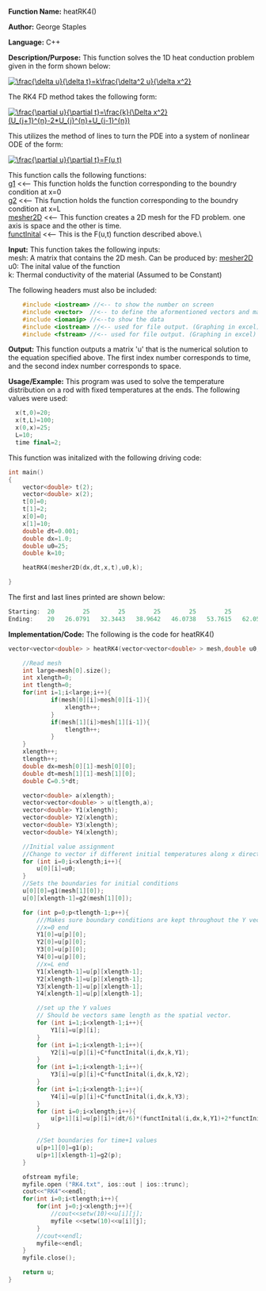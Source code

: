 **Function Name:**          heatRK4()

**Author:** George Staples

**Language:** C++

**Description/Purpose:** This function solves the 1D heat conduction problem given in the form shown below:

<a href="https://www.codecogs.com/eqnedit.php?latex=\frac{\delta&space;u}{\delta&space;t}=k\frac{\delta^2&space;u}{\delta&space;x^2}" target="_blank"><img src="https://latex.codecogs.com/gif.latex?\frac{\delta&space;u}{\delta&space;t}=k\frac{\delta^2&space;u}{\delta&space;x^2}" title="\frac{\delta u}{\delta t}=k\frac{\delta^2 u}{\delta x^2}" /></a>

The RK4 FD method takes the following form:

<a href="https://www.codecogs.com/eqnedit.php?latex=\frac{\partial&space;u}{\partial&space;t}=\frac{k}{\Delta&space;x^2}(U_{j&plus;1}^{n}-2*U_{j}^{n}&plus;U_{j-1}^{n})" target="_blank"><img src="https://latex.codecogs.com/gif.latex?\frac{\partial&space;u}{\partial&space;t}=\frac{k}{\Delta&space;x^2}(U_{j&plus;1}^{n}-2*U_{j}^{n}&plus;U_{j-1}^{n})" title="\frac{\partial u}{\partial t}=\frac{k}{\Delta x^2}(U_{j+1}^{n}-2*U_{j}^{n}+U_{j-1}^{n})" /></a>

This utilizes the method of lines to turn the PDE into a system of nonlinear ODE of the form:

<a href="https://www.codecogs.com/eqnedit.php?latex=\frac{\partial&space;u}{\partial&space;t}=F(u,t)" target="_blank"><img src="https://latex.codecogs.com/gif.latex?\frac{\partial&space;u}{\partial&space;t}=F(u,t)" title="\frac{\partial u}{\partial t}=F(u,t)" /></a>

This function calls the following functions:\
[g1](https://georgest347.github.io/MATH-5620/softwareManual/HW7/g1) <<-- This function holds the function corresponding to the boundry condition at x=0\
[g2](https://georgest347.github.io/MATH-5620/softwareManual/HW7/g2) <<-- This function holds the function corresponding to the boundry condition at x=L\
[mesher2D](https://georgest347.github.io/MATH-5620/softwareManual/HW3/mesher2D) <<-- This function creates a 2D mesh for the FD problem. one axis is space and the other is time.\
[functInital](https://georgest347.github.io/MATH-5620/softwareManual/HW7/functInital) <<-- This is the F(u,t) function described above.\

**Input:** This function takes the following inputs:\
mesh: A matrix that contains the 2D mesh. Can be produced by: [mesher2D](https://georgest347.github.io/MATH-5620/softwareManual/HW3/mesher2D)\
u0: The inital value of the function\
k: Thermal conductivity of the material (Assumed to be Constant)
  
The following headers must also be included:
  ```c++
      #include <iostream> //<-- to show the number on screen
      #include <vector>  //<-- to define the aformentioned vectors and matricies
      #include <iomanip> //<--to show the data
      #include <iostream> //<-- used for file output. (Graphing in excel)
      #include <fstream> //<-- used for file output. (Graphing in excel)
  ```

**Output:** This function outputs a matrix 'u' that is the numerical solution to the equation specified above. The first index number corresponds to time, and the second index number corresponds to space.
	
**Usage/Example:**
This program was used to solve the temperature distribution on a rod with fixed temperatures at the ends. The following values were used:

```c++
  x(t,0)=20;
  x(t,L)=100;
  x(0,x)=25;
  L=10;
  time final=2;
```

This function was initalized with the following driving code:
```c++
int main()
{
    vector<double> t(2);
    vector<double> x(2);
    t[0]=0;
    t[1]=2;
    x[0]=0;
    x[1]=10;
    double dt=0.001;
    double dx=1.0;
    double u0=25;
    double k=10;

    heatRK4(mesher2D(dx,dt,x,t),u0,k);

}
```

The first and last lines printed are shown below:

```c++
Starting:  20        25        25        25        25        25        25        25        25        25       100
Ending:    20   26.0791   32.3443   38.9642   46.0738   53.7615   62.0599   70.9417   80.3219   90.0652       100
```

**Implementation/Code:** The following is the code for heatRK4()
```c++
vector<vector<double> > heatRK4(vector<vector<double> > mesh,double u0,double k){

    //Read mesh
	int large=mesh[0].size();
	int xlength=0;
	int tlength=0;
	for(int i=1;i<large;i++){
            if(mesh[0][i]>mesh[0][i-1]){
                xlength++;
            }
            if(mesh[1][i]>mesh[1][i-1]){
                tlength++;
            }
	}
	xlength++;
	tlength++;
	double dx=mesh[0][1]-mesh[0][0];
	double dt=mesh[1][1]-mesh[1][0];
	double C=0.5*dt;

    vector<double> a(xlength);
    vector<vector<double> > u(tlength,a);
	vector<double> Y1(xlength);
    vector<double> Y2(xlength);
    vector<double> Y3(xlength);
    vector<double> Y4(xlength);

    //Initial value assignment
    //Change to vector if different initial temperatures along x direction
    for (int i=0;i<xlength;i++){
        u[0][i]=u0;
    }
    //Sets the boundaries for initial conditions
    u[0][0]=g1(mesh[1][0]);
    u[0][xlength-1]=g2(mesh[1][0]);

    for (int p=0;p<tlength-1;p++){
        ///Makes sure boundary conditions are kept throughout the Y vectors
        //x=0 end
        Y1[0]=u[p][0];
        Y2[0]=u[p][0];
        Y3[0]=u[p][0];
        Y4[0]=u[p][0];
        //x=L end
        Y1[xlength-1]=u[p][xlength-1];
        Y2[xlength-1]=u[p][xlength-1];
        Y3[xlength-1]=u[p][xlength-1];
        Y4[xlength-1]=u[p][xlength-1];

        //set up the Y values
        // Should be vectors same length as the spatial vector.
        for (int i=1;i<xlength-1;i++){
            Y1[i]=u[p][i];
        }
        for (int i=1;i<xlength-1;i++){
            Y2[i]=u[p][i]+C*functInital(i,dx,k,Y1);
        }
        for (int i=1;i<xlength-1;i++){
            Y3[i]=u[p][i]+C*functInital(i,dx,k,Y2);
        }
        for (int i=1;i<xlength-1;i++){
            Y4[i]=u[p][i]+C*functInital(i,dx,k,Y3);
        }
        for (int i=0;i<xlength;i++){
            u[p+1][i]=u[p][i]+(dt/6)*(functInital(i,dx,k,Y1)+2*functInital(i,dx,k,Y2)+2*functInital(i,dx,k,Y3)+functInital(i,dx,k,Y4));
        }

        //Set boundaries for time+1 values
        u[p+1][0]=g1(p);
        u[p+1][xlength-1]=g2(p);
    }

    ofstream myfile;
    myfile.open ("RK4.txt", ios::out | ios::trunc);
    cout<<"RK4"<<endl;
    for(int i=0;i<tlength;i++){
        for(int j=0;j<xlength;j++){
            //cout<<setw(10)<<u[i][j];
            myfile <<setw(10)<<u[i][j];
        }
        //cout<<endl;
        myfile<<endl;
	}
	myfile.close();

    return u;
}
```
